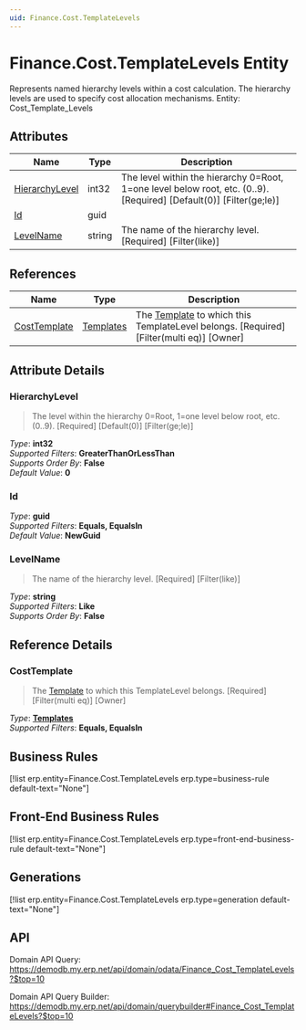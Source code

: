 ```yaml
---
uid: Finance.Cost.TemplateLevels
---
```

# Finance.Cost.TemplateLevels Entity

Represents named hierarchy levels within a cost calculation. The hierarchy levels are used to specify cost allocation mechanisms. Entity: Cost_Template_Levels

## Attributes

| Name | Type | Description |
| ---- | ---- | --- |
| [HierarchyLevel](Finance.Cost.TemplateLevels.md#hierarchylevel) | int32 | The level within the hierarchy 0=Root, 1=one level below root, etc. (0..9). [Required] [Default(0)] [Filter(ge;le)] 
| [Id](Finance.Cost.TemplateLevels.md#id) | guid |  
| [LevelName](Finance.Cost.TemplateLevels.md#levelname) | string | The name of the hierarchy level. [Required] [Filter(like)] 

## References

| Name | Type | Description |
| ---- | ---- | --- |
| [CostTemplate](Finance.Cost.TemplateLevels.md#costtemplate) | [Templates](Finance.Cost.Templates.md) | The [Template](Finance.Cost.Templates.md) to which this TemplateLevel belongs. [Required] [Filter(multi eq)] [Owner] |


## Attribute Details

### HierarchyLevel

> The level within the hierarchy 0=Root, 1=one level below root, etc. (0..9). [Required] [Default(0)] [Filter(ge;le)]

_Type_: **int32**  
_Supported Filters_: **GreaterThanOrLessThan**  
_Supports Order By_: **False**  
_Default Value_: **0**  

### Id

_Type_: **guid**  
_Supported Filters_: **Equals, EqualsIn**  
_Default Value_: **NewGuid**  

### LevelName

> The name of the hierarchy level. [Required] [Filter(like)]

_Type_: **string**  
_Supported Filters_: **Like**  
_Supports Order By_: **False**  


## Reference Details

### CostTemplate

> The [Template](Finance.Cost.Templates.md) to which this TemplateLevel belongs. [Required] [Filter(multi eq)] [Owner]

_Type_: **[Templates](Finance.Cost.Templates.md)**  
_Supported Filters_: **Equals, EqualsIn**  



## Business Rules

[!list erp.entity=Finance.Cost.TemplateLevels erp.type=business-rule default-text="None"]

## Front-End Business Rules

[!list erp.entity=Finance.Cost.TemplateLevels erp.type=front-end-business-rule default-text="None"]

## Generations

[!list erp.entity=Finance.Cost.TemplateLevels erp.type=generation default-text="None"]

## API

Domain API Query:
<https://demodb.my.erp.net/api/domain/odata/Finance_Cost_TemplateLevels?$top=10>

Domain API Query Builder:
<https://demodb.my.erp.net/api/domain/querybuilder#Finance_Cost_TemplateLevels?$top=10>

